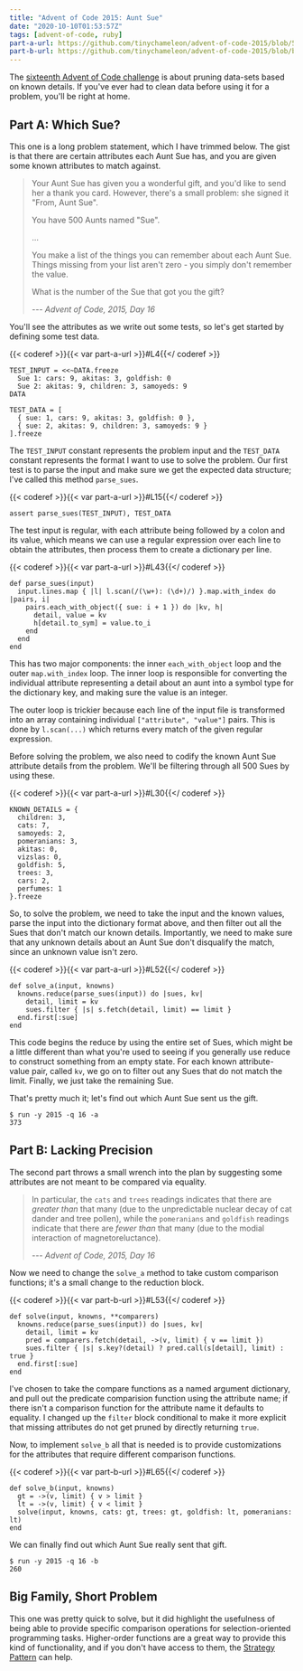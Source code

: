 ```yaml
---
title: "Advent of Code 2015: Aunt Sue"
date: "2020-10-10T01:53:57Z"
tags: [advent-of-code, ruby]
part-a-url: https://github.com/tinychameleon/advent-of-code-2015/blob/58a446481bd88943e1d74aa86bc14944c6ce61b4/2015/16/solution.rb
part-b-url: https://github.com/tinychameleon/advent-of-code-2015/blob/bb71f4e1f091c0a87af6b3b728dd874d4e3c046b/2015/16/solution.rb
---
```


The [sixteenth Advent of Code challenge](https://adventofcode.com/2015/day/16) is about pruning data-sets based on known details.
If you've ever had to clean data before using it for a problem, you'll be right at home.

## Part A: Which Sue?
This one is a long problem statement, which I have trimmed below.
The gist is that there are certain attributes each Aunt Sue has, and you are given some known attributes to match against.

> Your Aunt Sue has given you a wonderful gift, and you'd like to send her a thank you card. However, there's a small problem: she signed it "From, Aunt Sue".
>
> You have 500 Aunts named "Sue".
>
> ...
>
> You make a list of the things you can remember about each Aunt Sue. Things missing from your list aren't zero - you simply don't remember the value.
>
> What is the number of the Sue that got you the gift?
>
> --- _Advent of Code, 2015, Day 16_

You'll see the attributes as we write out some tests, so let's get started by defining some test data.

{{< coderef >}}{{< var part-a-url >}}#L4{{</ coderef >}}
```
TEST_INPUT = <<~DATA.freeze
  Sue 1: cars: 9, akitas: 3, goldfish: 0
  Sue 2: akitas: 9, children: 3, samoyeds: 9
DATA

TEST_DATA = [
  { sue: 1, cars: 9, akitas: 3, goldfish: 0 },
  { sue: 2, akitas: 9, children: 3, samoyeds: 9 }
].freeze
```

The `TEST_INPUT` constant represents the problem input and the `TEST_DATA` constant represents the format I want to use to solve the problem.
Our first test is to parse the input and make sure we get the expected data structure; I've called this method `parse_sues`.

{{< coderef >}}{{< var part-a-url >}}#L15{{</ coderef >}}
```
assert parse_sues(TEST_INPUT), TEST_DATA
```

The test input is regular, with each attribute being followed by a colon and its value, which means we can use a regular expression over each line to obtain the attributes, then process them to create a dictionary per line.

{{< coderef >}}{{< var part-a-url >}}#L43{{</ coderef >}}
```
def parse_sues(input)
  input.lines.map { |l| l.scan(/(\w+): (\d+)/) }.map.with_index do |pairs, i|
    pairs.each_with_object({ sue: i + 1 }) do |kv, h|
      detail, value = kv
      h[detail.to_sym] = value.to_i
    end
  end
end
```

This has two major components: the inner `each_with_object` loop and the outer `map.with_index` loop.
The inner loop is responsible for converting the individual attribute representing a detail about an aunt into a symbol type for the dictionary key, and making sure the value is an integer.

The outer loop is trickier because each line of the input file is transformed into an array containing individual `["attribute", "value"]` pairs.
This is done by `l.scan(...)` which returns every match of the given regular expression.

Before solving the problem, we also need to codify the known Aunt Sue attribute details from the problem.
We'll be filtering through all 500 Sues by using these.

{{< coderef >}}{{< var part-a-url >}}#L30{{</ coderef >}}
```
KNOWN_DETAILS = {
  children: 3,
  cats: 7,
  samoyeds: 2,
  pomeranians: 3,
  akitas: 0,
  vizslas: 0,
  goldfish: 5,
  trees: 3,
  cars: 2,
  perfumes: 1
}.freeze
```

So, to solve the problem, we need to take the input and the known values, parse the input into the dictionary format above, and then filter out all the Sues that don't match our known details.
Importantly, we need to make sure that any unknown details about an Aunt Sue don't disqualify the match, since an unknown value isn't zero.

{{< coderef >}}{{< var part-a-url >}}#L52{{</ coderef >}}
```
def solve_a(input, knowns)
  knowns.reduce(parse_sues(input)) do |sues, kv|
    detail, limit = kv
    sues.filter { |s| s.fetch(detail, limit) == limit }
  end.first[:sue]
end
```

This code begins the reduce by using the entire set of Sues, which might be a little different than what you're used to seeing if you generally use reduce to construct something from an empty state.
For each known attribute-value pair, called `kv`, we go on to filter out any Sues that do not match the limit.
Finally, we just take the remaining Sue.

That's pretty much it; let's find out which Aunt Sue sent us the gift.

```
$ run -y 2015 -q 16 -a
373
```

## Part B: Lacking Precision 
The second part throws a small wrench into the plan by suggesting some attributes are not meant to be compared via equality.

> In particular, the `cats` and `trees` readings indicates that there are _greater than_ that many (due to the unpredictable nuclear decay of cat dander and tree pollen), while the `pomeranians` and `goldfish` readings indicate that there are _fewer than_ that many (due to the modial interaction of magnetoreluctance).
>
> --- _Advent of Code, 2015, Day 16_

Now we need to change the `solve_a` method to take custom comparison functions; it's a small change to the reduction block.

{{< coderef >}}{{< var part-b-url >}}#L53{{</ coderef >}}
```
def solve(input, knowns, **comparers)
  knowns.reduce(parse_sues(input)) do |sues, kv|
    detail, limit = kv
    pred = comparers.fetch(detail, ->(v, limit) { v == limit })
    sues.filter { |s| s.key?(detail) ? pred.call(s[detail], limit) : true }
  end.first[:sue]
end
```

I've chosen to take the compare functions as a named argument dictionary, and pull out the predicate comparision function using the attribute name; if there isn't a comparison function for the attribute name it defaults to equality.
I changed up the `filter` block conditional to make it more explicit that missing attributes do not get pruned by directly returning `true`.

Now, to implement `solve_b` all that is needed is to provide customizations for the attributes that require different comparison functions.

{{< coderef >}}{{< var part-b-url >}}#L65{{</ coderef >}}
```
def solve_b(input, knowns)
  gt = ->(v, limit) { v > limit }
  lt = ->(v, limit) { v < limit }
  solve(input, knowns, cats: gt, trees: gt, goldfish: lt, pomeranians: lt)
end
```

We can finally find out which Aunt Sue really sent that gift.

```
$ run -y 2015 -q 16 -b
260
```

## Big Family, Short Problem
This one was pretty quick to solve, but it did highlight the usefulness of being able to provide specific comparison operations for selection-oriented programming tasks.
Higher-order functions are a great way to provide this kind of functionality, and if you don't have access to them, the [Strategy Pattern](https://en.wikipedia.org/wiki/Strategy_pattern) can help.
